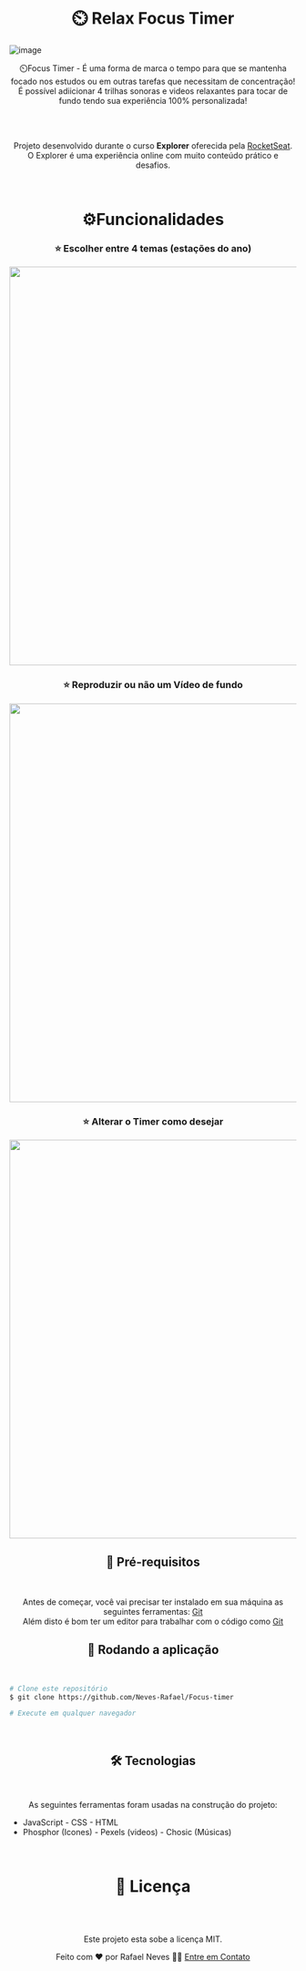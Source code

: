 <h1 align="center">⏲️ Relax Focus Timer</h1>

![image](https://github.com/Neves-Rafael/Focus-timer/assets/136202919/70b79411-9555-4b9d-ae16-1bb05dc1ab94)


<p align="center">⏲️Focus Timer - É uma forma de marca o tempo para que se mantenha focado nos estudos ou em outras tarefas que necessitam de concentração! É possível adiicionar 4 trilhas sonoras e videos relaxantes para tocar de fundo tendo sua experiência 100% personalizada!</p>
<br/>
<br/>
<p align="center">Projeto desenvolvido durante o curso <strong>Explorer</strong> oferecida pela <a href="https://app.rocketseat.com.br/">RocketSeat</a>.<br/>
O Explorer é uma experiência online com muito conteúdo prático e desafios.</p>
<br/>




<h1 align="center">⚙️Funcionalidades</h1>


<h3 align="center">⭐ Escolher entre 4 temas (estações do ano)</h3>

<p align="center">
  <img width="700px" src="https://github.com/Neves-Rafael/Focus-timer/assets/136202919/9cccf2d7-a7bb-4381-8374-535609bcdcf9">
</p>


<h3 align="center">⭐ Reproduzir ou não um Vídeo de fundo</h3>
<p align="center">
  <img width="700px" src="https://github.com/Neves-Rafael/Focus-timer/assets/136202919/d685626d-3f14-41e7-8808-4a269c2624b5" >
</p>

<h3 align="center">⭐ Alterar o Timer como desejar</h3>
<p align="center">
  <img width="700px" src="https://github.com/Neves-Rafael/Focus-timer/assets/136202919/c79d3ca6-f9e6-47b4-a809-7f33154f94da">
</p>


<h2 align="center">🧱 Pré-requisitos</h2>
<br/>

<p align="center">Antes de começar, você vai precisar ter instalado em sua máquina as seguintes ferramentas: <a href="https://git-scm.com">Git</a> <br/>
Além disto é bom ter um editor para trabalhar com o código como <a href="https://code.visualstudio.com/">Git</a></p>

<h2 align="center">🎲 Rodando a aplicação</h2>
<br/>

<p align="center">

```bash
# Clone este repositório
$ git clone https://github.com/Neves-Rafael/Focus-timer

# Execute em qualquer navegador
```
</p>
<br/>

<h2 align="center">🛠 Tecnologias</h2>
<br/>

<p align="center">As seguintes ferramentas foram usadas na construção do projeto:<br/>

- JavaScript - CSS - HTML
  <br/>
- Phosphor (Icones) - Pexels (videos) - Chosic (Músicas)</p>
<br/>

<h1 align="center">📝 Licença</h1>
<br/>
<br/>

<p align="center">Este projeto esta sobe a licença MIT.</p>

<p align="center">Feito com ❤️ por Rafael Neves 👋🏽 <a href="https://www.linkedin.com/in/rafael-neves-profile/">Entre em Contato</a></p>

